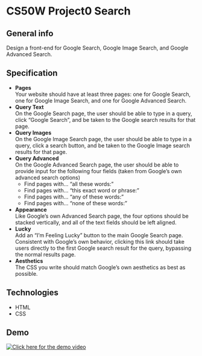

CS50W Project0 Search
===


## General info
Design a front-end for Google Search, Google Image Search, and Google Advanced Search.



## Specification
- **Pages**<br/>
Your website should have at least three pages: one for Google Search, one for Google Image Search, and one for Google Advanced Search.
- **Query Text**<br/>
On the Google Search page, the user should be able to type in a query, click “Google Search”, and be taken to the Google search results for that page.
- **Query Images**<br/>
On the Google Image Search page, the user should be able to type in a query, click a search button, and be taken to the Google Image search results for that page.
- **Query Advanced**<br/>
On the Google Advanced Search page, the user should be able to provide input for the following four fields (taken from Google’s own advanced search options)
    - Find pages with… “all these words:”
    - Find pages with… “this exact word or phrase:”
    - Find pages with… “any of these words:”
    - Find pages with… “none of these words:”
- **Appearance**<br/>
Like Google’s own Advanced Search page, the four options should be stacked vertically, and all of the text fields should be left aligned.
- **Lucky**<br/>
Add an “I’m Feeling Lucky” button to the main Google Search page. Consistent with Google’s own behavior, clicking this link should take users directly to the first Google search result for the query, bypassing the normal results page.
- **Aesthetics**<br/>
The CSS you write should match Google’s own aesthetics as best as possible.
## Technologies


- HTML
- CSS


## Demo
[![Click here for the demo video](https://img.youtube.com/vi/DHF8TqqtZOk/0.jpg)](https://youtu.be/DHF8TqqtZOk)
